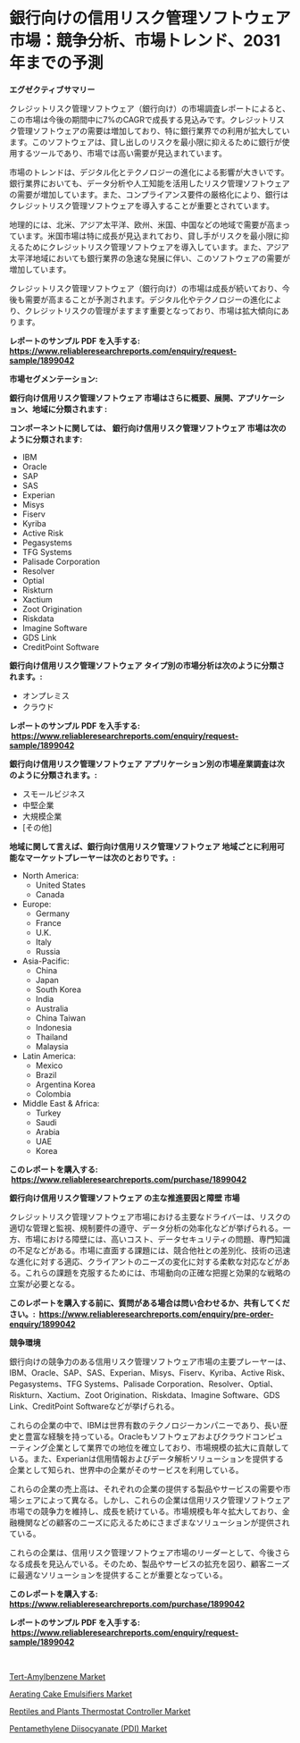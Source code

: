 <p><h1>銀行向けの信用リスク管理ソフトウェア市場：競争分析、市場トレンド、2031年までの予測</h1></p><p><strong>エグゼクティブサマリー</strong></p>
<p><p>クレジットリスク管理ソフトウェア（銀行向け）の市場調査レポートによると、この市場は今後の期間中に7%のCAGRで成長する見込みです。クレジットリスク管理ソフトウェアの需要は増加しており、特に銀行業界での利用が拡大しています。このソフトウェアは、貸し出しのリスクを最小限に抑えるために銀行が使用するツールであり、市場では高い需要が見込まれています。</p><p>市場のトレンドは、デジタル化とテクノロジーの進化による影響が大きいです。銀行業界においても、データ分析や人工知能を活用したリスク管理ソフトウェアの需要が増加しています。また、コンプライアンス要件の厳格化により、銀行はクレジットリスク管理ソフトウェアを導入することが重要とされています。</p><p>地理的には、北米、アジア太平洋、欧州、米国、中国などの地域で需要が高まっています。米国市場は特に成長が見込まれており、貸し手がリスクを最小限に抑えるためにクレジットリスク管理ソフトウェアを導入しています。また、アジア太平洋地域においても銀行業界の急速な発展に伴い、このソフトウェアの需要が増加しています。</p><p>クレジットリスク管理ソフトウェア（銀行向け）の市場は成長が続いており、今後も需要が高まることが予測されます。デジタル化やテクノロジーの進化により、クレジットリスクの管理がますます重要となっており、市場は拡大傾向にあります。</p></p>
<p><strong>レポートのサンプル PDF を入手する: <a href="https://www.reliableresearchreports.com/enquiry/request-sample/1899042">https://www.reliableresearchreports.com/enquiry/request-sample/1899042</a></strong></p>
<p><strong>市場セグメンテーション:</strong></p>
<p><strong> 銀行向け信用リスク管理ソフトウェア 市場はさらに概要、展開、アプリケーション、地域に分類されます :</strong></p>
<p><strong>コンポーネントに関しては、 銀行向け信用リスク管理ソフトウェア 市場は次のように分類されます: &nbsp;</strong></p>
<p><ul><li>IBM</li><li>Oracle</li><li>SAP</li><li>SAS</li><li>Experian</li><li>Misys</li><li>Fiserv</li><li>Kyriba</li><li>Active Risk</li><li>Pegasystems</li><li>TFG Systems</li><li>Palisade Corporation</li><li>Resolver</li><li>Optial</li><li>Riskturn</li><li>Xactium</li><li>Zoot Origination</li><li>Riskdata</li><li>Imagine Software</li><li>GDS Link</li><li>CreditPoint Software</li></ul></p>
<p><strong> 銀行向け信用リスク管理ソフトウェア タイプ別の市場分析は次のように分類されます。:</strong></p>
<p><ul><li>オンプレミス</li><li>クラウド</li></ul></p>
<p><strong>レポートのサンプル PDF を入手する: &nbsp;<a href="https://www.reliableresearchreports.com/enquiry/request-sample/1899042">https://www.reliableresearchreports.com/enquiry/request-sample/1899042</a></strong></p>
<p><strong> 銀行向け信用リスク管理ソフトウェア アプリケーション別の市場産業調査は次のように分類されます。:</strong></p>
<p><ul><li>スモールビジネス</li><li>中堅企業</li><li>大規模企業</li><li>[その他]</li></ul></p>
<p><strong>地域に関して言えば、銀行向け信用リスク管理ソフトウェア 地域ごとに利用可能なマーケットプレーヤーは次のとおりです。:</strong></p>
<p><ul>
    <li>
        North America:
        <ul>
            <li>United States</li>
            <li>Canada</li>
        </ul>
    </li>
    <li>
        Europe:
        <ul>
            <li>Germany</li>
            <li>France</li>
            <li>U.K.</li>
            <li>Italy</li>
            <li>Russia</li>
        </ul>
    </li>
    <li>
        Asia-Pacific:
        <ul>
            <li>China</li>
            <li>Japan</li>
            <li>South Korea</li>
            <li>India</li>
            <li>Australia</li>
            <li>China Taiwan</li>
            <li>Indonesia</li>
            <li>Thailand</li>
            <li>Malaysia</li>
        </ul>
    </li>
    <li>
        Latin America:
        <ul>
            <li>Mexico</li>
            <li>Brazil</li>
            <li>Argentina Korea</li>
            <li>Colombia</li>
        </ul>
    </li>
    <li>
        Middle East & Africa:
        <ul>
            <li>Turkey</li>
            <li>Saudi</li>
            <li>Arabia</li>
            <li>UAE</li>
            <li>Korea</li>
        </ul>
    </li>
    </ul></p>
<p><strong>このレポートを購入する: &nbsp;<a href="https://www.reliableresearchreports.com/purchase/1899042">https://www.reliableresearchreports.com/purchase/1899042</a></strong></p>
<p><strong>銀行向け信用リスク管理ソフトウェア の主な推進要因と障壁 市場</strong></p>
<p><p>クレジットリスク管理ソフトウェア市場における主要なドライバーは、リスクの適切な管理と監視、規制要件の遵守、データ分析の効率化などが挙げられる。一方、市場における障壁には、高いコスト、データセキュリティの問題、専門知識の不足などがある。市場に直面する課題には、競合他社との差別化、技術の迅速な進化に対する適応、クライアントのニーズの変化に対する柔軟な対応などがある。これらの課題を克服するためには、市場動向の正確な把握と効果的な戦略の立案が必要となる。</p></p>
<p><strong>このレポートを購入する前に、質問がある場合は問い合わせるか、共有してください。:&nbsp; <a href="https://www.reliableresearchreports.com/enquiry/pre-order-enquiry/1899042">https://www.reliableresearchreports.com/enquiry/pre-order-enquiry/1899042</a></strong></p>
<p><strong>競争環境</strong></p>
<p><p>銀行向けの競争力のある信用リスク管理ソフトウェア市場の主要プレーヤーは、IBM、Oracle、SAP、SAS、Experian、Misys、Fiserv、Kyriba、Active Risk、Pegasystems、TFG Systems、Palisade Corporation、Resolver、Optial、Riskturn、Xactium、Zoot Origination、Riskdata、Imagine Software、GDS Link、CreditPoint Softwareなどが挙げられる。</p><p>これらの企業の中で、IBMは世界有数のテクノロジーカンパニーであり、長い歴史と豊富な経験を持っている。Oracleもソフトウェアおよびクラウドコンピューティング企業として業界での地位を確立しており、市場規模の拡大に貢献している。また、Experianは信用情報およびデータ解析ソリューションを提供する企業として知られ、世界中の企業がそのサービスを利用している。</p><p>これらの企業の売上高は、それぞれの企業の提供する製品やサービスの需要や市場シェアによって異なる。しかし、これらの企業は信用リスク管理ソフトウェア市場での競争力を維持し、成長を続けている。市場規模も年々拡大しており、金融機関などの顧客のニーズに応えるためにさまざまなソリューションが提供されている。</p><p>これらの企業は、信用リスク管理ソフトウェア市場のリーダーとして、今後さらなる成長を見込んでいる。そのため、製品やサービスの拡充を図り、顧客ニーズに最適なソリューションを提供することが重要となっている。</p></p>
<p><strong>このレポートを購入する: &nbsp; <a href="https://www.reliableresearchreports.com/purchase/1899042">https://www.reliableresearchreports.com/purchase/1899042</a></strong></p>
<p><strong>レポートのサンプル PDF を入手する: &nbsp;<a href="https://www.reliableresearchreports.com/enquiry/request-sample/1899042">https://www.reliableresearchreports.com/enquiry/request-sample/1899042</a></strong><strong></strong></p>
<p>&nbsp;</p>
<p><p><a href="https://github.com/markusgodoy/Market-Research-Report-List-2/blob/main/tert-amylbenzene-market.md">Tert-Amylbenzene Market</a></p><p><a href="https://view.publitas.com/reportprime-1/aerating-cake-emulsifiers-market-size-growth-and-forecast-from-2024-2031/">Aerating Cake Emulsifiers Market</a></p><p><a href="https://shimmer-gardenia-37a.notion.site/Reptiles-and-Plants-Thermostat-Controller-Market-Provides-Detailed-Segmentation-of-this-Market-based-0a0b5f5fa89445f6827b42f918431387">Reptiles and Plants Thermostat Controller Market</a></p><p><a href="https://github.com/arionmp/Market-Research-Report-List-2/blob/main/pentamethylene-diisocyanate-pdi-market.md">Pentamethylene Diisocyanate (PDI) Market</a></p></p>